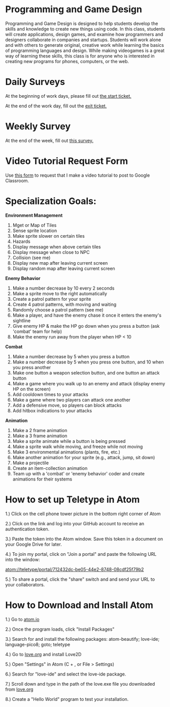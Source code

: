 # Programming and Game Design

Programming and Game Design is designed to help students develop the skills and knowledge to create new things using code.  In this class, students will create applications, design games, and examine how programmers and designers collaborate in companies and startups. Students will work alone and with others to generate original, creative work while learning the basics of programming languages and design. While making videogames is a great way of learning these skills, this class is for anyone who is interested in creating new programs for phones, computers, or the web.

# Daily Surveys

At the beginning of work days, please fill out [the start ticket.](https://docs.google.com/forms/d/e/1FAIpQLScl63iNuSid26yXDK3pl-FUGgjr4Wkv2henoI2bOL1pQGVO1g/viewform?usp=sf_link)

At the end of the work day, fill out the [exit ticket.](https://docs.google.com/forms/d/e/1FAIpQLSd2ubb-lGUHwIw57TuF5zFAWwtwL-AGvBunBdw87x6gpuyw-A/viewform?usp=sf_link)

# Weekly Survey

At the end of the week, fill out [this survey.](https://docs.google.com/forms/d/1DidB9yXJmA7EVDSTZHvamRLc7hnDxJq_KfaXKCUKPlU/edit#responses)

# Video Tutorial Request Form

Use [this form](https://docs.google.com/forms/d/e/1FAIpQLScTBXjQznk7u_SGysinN7g7dvHHg8paaaRecKdMOuyegke6Qg/viewform?usp=sf_link) to request that I make a video tutorial to post to Google Classroom.

# Specialization Goals:

**Environment Management**
1. Mget or Map of Tiles
2. Sense sprite location
3. Make sprite slower on certain tiles
4. Hazards
5. Display message when above certain tiles
6. Display message when close to NPC
7. Collision (see me)
8. Display new map after leaving current screen
9. Display random map after leaving current screen

**Enemy Behavior**
1. Make a number decrease by 10 every 2 seconds
2. Make a sprite move to the right automatically
3. Create a patrol pattern for your sprite
4. Create 4 patrol patterns, with moving and waiting
5. Randomly choose a patrol pattern (see me)
6. Make a player, and have the enemy chase it once it enters the enemy's sightline
7. Give enemy HP & make the HP go down when you press a button (ask 'combat' team for help)
8. Make the enemy run away from the player when HP < 10

**Combat**
1. Make a number decrease by 5 when you press a button
2. Make a number decrease by 5 when you press one button, and 10 when you press another
3. Make one button a weapon selection button, and one button an attack button
4. Make a game where you walk up to an enemy and attack (display enemy HP on the screen)
5. Add cooldown times to your attacks
6. Make a game where two players can attack one another
7. Add a defensive move, so players can block attacks
8. Add hitbox indications to your attacks

**Animation**
1. Make a 2 frame animation
2. Make a 3 frame animation
3. Make a sprite animate while a button is being pressed
4. Make a sprite walk while moving, and freeze while not moving
5. Make 3 environmental animations (plants, fire, etc.)
6. Make another animation for your sprite (e.g., attack, jump, sit down)
7. Make a projectile
8. Create an item-collection animation
9. Team up with a 'combat' or 'enemy behavior' coder and create animations for their systems

# How to set up Teletype in Atom

1.) Click on the cell phone tower picture in the bottom right corner of Atom

2.) Click on the link and log into your GitHub account to receive an authentication token.

3.) Paste the token into the Atom window. Save this token in a document on your Google Drive for later.

4.) To join my portal, click on "Join a portal" and paste the following URL into the window: 

   [atom://teletype/portal/712432dc-be05-44e2-8748-08cdf25f79b2](atom://teletype/portal/712432dc-be05-44e2-8748-08cdf25f79b2)

5.) To share a portal, click the "share" switch and and send your URL to your collaborators.

# How to Download and Install Atom

1.) Go to [atom.io](atom.io)

2.) Once the program loads, click "Install Packages"

3.) Search for and install the following packages: atom-beautify; love-ide; language-pico8; goto; teletype
    
4.) Go to [love.org](https://love2d.org/) and install Love2D

5.) Open "Settings" in Atom (C + , or File > Settings)

6.) Search for "love-ide" and select the love-ide package.

7.) Scroll down and type in the path of the love.exe file you downloaded from [love.org](https://love2d.org/)

8.) Create a "Hello World" program to test your installation.
